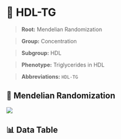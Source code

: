 # 🧪 HDL-TG

> **Root:** Mendelian Randomization

> **Group:** Concentration  

> **Subgroup:** HDL

> **Phenotype:** Triglycerides in HDL  

> **Abbreviations:** `HDL-TG`

## 🧬 Mendelian Randomization  

<img src="/MR/Figures/Inverse/HDLhengxianTG.png"/>


## 📊 Data Table


<CsvTableMRI src="/MR_Data/Inverse/HDLhengxianTG.csv"/>
